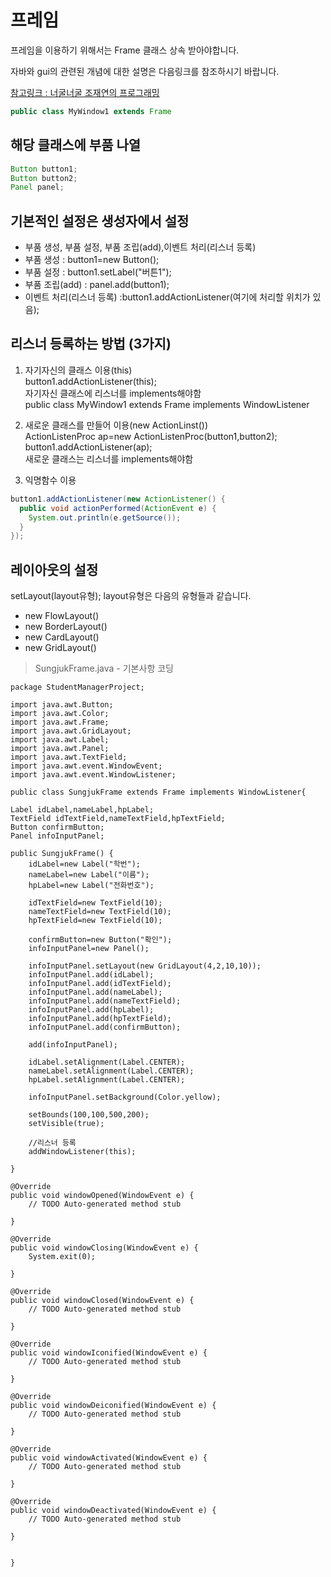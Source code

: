 # 프레임

프레임을 이용하기 위해서는 Frame 클래스 상속 받아야합니다.

자바와 gui의 관련된 개념에 대한 설명은 다음링크를 참조하시기 바랍니다.  

[참고링크 : 너굴너굴 조재연의 프로그래밍](https://raccoonjy.tistory.com/16)

```java
public class MyWindow1 extends Frame
```

## 해당 클래스에 부품 나열  
```java
Button button1;  
Button button2;  
Panel panel;  
```

## 기본적인 설정은 생성자에서 설정  
- 부품 생성, 부품 설정, 부품 조립(add),이벤트 처리(리스너 등록)  
- 부품 생성 : button1=new Button();  
- 부품 설정 : button1.setLabel("버튼1");  
- 부품 조립(add) : panel.add(button1);  
- 이벤트 처리(리스너 등록) :button1.addActionListener(여기에 처리할 위치가 있음);  

## 리스너 등록하는 방법 (3가지)

1. 자기자신의 클래스 이용(this)  
button1.addActionListener(this);  
자기자신 클래스에 리스너를 implements해야함  
public class MyWindow1 extends Frame implements WindowListener  

2. 새로운 클래스를 만들어 이용(new ActionLinst())  
ActionListenProc ap=new ActionListenProc(button1,button2);  
button1.addActionListener(ap);  
새로운 클래스는 리스너를 implements해야함

4. 익명함수 이용  
  ```java
  button1.addActionListener(new ActionListener() {  
    public void actionPerformed(ActionEvent e) {
      System.out.println(e.getSource());
    }
  }); 
  ```

## 레이아웃의 설정
setLayout(layout유형);
layout유형은 다음의 유형들과 같습니다.  

- new FlowLayout()
- new BorderLayout()
- new CardLayout()
- new GridLayout()

> SungjukFrame.java - 기본사항 코딩

```
package StudentManagerProject;

import java.awt.Button;
import java.awt.Color;
import java.awt.Frame;
import java.awt.GridLayout;
import java.awt.Label;
import java.awt.Panel;
import java.awt.TextField;
import java.awt.event.WindowEvent;
import java.awt.event.WindowListener;

public class SungjukFrame extends Frame implements WindowListener{

Label idLabel,nameLabel,hpLabel;
TextField idTextField,nameTextField,hpTextField;
Button confirmButton;
Panel infoInputPanel;

public SungjukFrame() {
	idLabel=new Label("학번");
	nameLabel=new Label("이름");
	hpLabel=new Label("전화번호");

	idTextField=new TextField(10);
	nameTextField=new TextField(10);
	hpTextField=new TextField(10);

	confirmButton=new Button("확인");
	infoInputPanel=new Panel();

	infoInputPanel.setLayout(new GridLayout(4,2,10,10));
	infoInputPanel.add(idLabel);
	infoInputPanel.add(idTextField);
	infoInputPanel.add(nameLabel);
	infoInputPanel.add(nameTextField);
	infoInputPanel.add(hpLabel);
	infoInputPanel.add(hpTextField);
	infoInputPanel.add(confirmButton);

	add(infoInputPanel);

	idLabel.setAlignment(Label.CENTER);
	nameLabel.setAlignment(Label.CENTER);
	hpLabel.setAlignment(Label.CENTER);

	infoInputPanel.setBackground(Color.yellow);

	setBounds(100,100,500,200);
	setVisible(true);

	//리스너 등록
	addWindowListener(this);

}

@Override
public void windowOpened(WindowEvent e) {
	// TODO Auto-generated method stub

}

@Override
public void windowClosing(WindowEvent e) {
	System.exit(0);

}

@Override
public void windowClosed(WindowEvent e) {
	// TODO Auto-generated method stub

}

@Override
public void windowIconified(WindowEvent e) {
	// TODO Auto-generated method stub

}

@Override
public void windowDeiconified(WindowEvent e) {
	// TODO Auto-generated method stub

}

@Override
public void windowActivated(WindowEvent e) {
	// TODO Auto-generated method stub

}

@Override
public void windowDeactivated(WindowEvent e) {
	// TODO Auto-generated method stub

}


}
```
